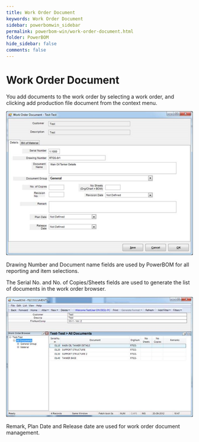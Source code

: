 ```yaml
---
title: Work Order Document
keywords: Work Order Document
sidebar: powerbomwin_sidebar
permalink: powerbom-win/work-order-document.html
folder: PowerBOM
hide_sidebar: false
comments: false
---
```

# Work Order Document

You add documents to the work order by selecting a work order, and clicking add production file document from the context menu.

![](/images/work-order-document-details.png)

Drawing Number and Document name fields are used by PowerBOM for all reporting and item selections.

The Serial No. and No. of Copies/Sheets fields are used to generate the list of documents in the work order browser.


![](/images/work-order-document-generate.png)


Remark, Plan Date and Release date are used for work order document management.
